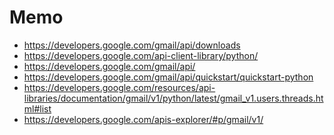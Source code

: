 Memo
=======
* https://developers.google.com/gmail/api/downloads
* https://developers.google.com/api-client-library/python/
* https://developers.google.com/gmail/api/
* https://developers.google.com/gmail/api/quickstart/quickstart-python
* https://developers.google.com/resources/api-libraries/documentation/gmail/v1/python/latest/gmail_v1.users.threads.html#list
* https://developers.google.com/apis-explorer/#p/gmail/v1/
